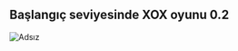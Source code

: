 ## Başlangıç seviyesinde XOX oyunu 0.2
![Adsız](https://user-images.githubusercontent.com/88904481/141997006-02bfb292-03e8-4df4-ab55-d46678813910.png)



